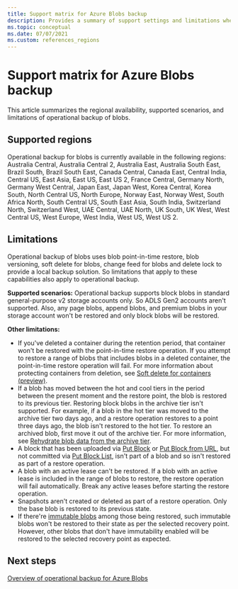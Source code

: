 ```yaml
---
title: Support matrix for Azure Blobs backup
description: Provides a summary of support settings and limitations when backing up Azure Blobs.
ms.topic: conceptual
ms.date: 07/07/2021
ms.custom: references_regions
---
```


# Support matrix for Azure Blobs backup

This article summarizes the regional availability, supported scenarios, and limitations of operational backup of blobs.

## Supported regions

Operational backup for blobs is currently available in the following regions: Australia Central, Australia Central 2, Australia East, Australia South East, Brazil South, Brazil South East, Canada Central, Canada East, Central India, Central US, East Asia, East US, East US 2, France Central, Germany North, Germany West Central, Japan East, Japan West, Korea Central, Korea South, North Central US, North Europe, Norway East, Norway West, South Africa North, South Central US, South East Asia, South India, Switzerland North, Switzerland West, UAE Central, UAE North, UK South, UK West, West Central US, West Europe, West India, West US, West US 2.

## Limitations

Operational backup of blobs uses blob point-in-time restore, blob versioning, soft delete for blobs, change feed for blobs and delete lock to provide a local backup solution. So limitations that apply to these capabilities also apply to operational backup.

**Supported scenarios:** Operational backup supports block blobs in standard general-purpose v2 storage accounts only. So ADLS Gen2 accounts aren't supported. Also, any page blobs, append blobs, and premium blobs in your storage account won't be restored and only block blobs will be restored.

**Other limitations:**

- If you've deleted a container during the retention period, that container won't be restored with the point-in-time restore operation. If you attempt to restore a range of blobs that includes blobs in a deleted container, the point-in-time restore operation will fail. For more information about protecting containers from deletion, see [Soft delete for containers (preview)](../storage/blobs/soft-delete-container-overview.md).
- If a blob has moved between the hot and cool tiers in the period between the present moment and the restore point, the blob is restored to its previous tier. Restoring block blobs in the archive tier isn't supported. For example, if a blob in the hot tier was moved to the archive tier two days ago, and a restore operation restores to a point three days ago, the blob isn't restored to the hot tier. To restore an archived blob, first move it out of the archive tier. For more information, see [Rehydrate blob data from the archive tier](../storage/blobs/storage-blob-rehydration.md).
- A block that has been uploaded via [Put Block](/rest/api/storageservices/put-block) or [Put Block from URL](/rest/api/storageservices/put-block-from-url), but not committed via [Put Block List](/rest/api/storageservices/put-block-list), isn't part of a blob and so isn't restored as part of a restore operation.
- A blob with an active lease can't be restored. If a blob with an active lease is included in the range of blobs to restore, the restore operation will fail automatically. Break any active leases before starting the restore operation.
- Snapshots aren't created or deleted as part of a restore operation. Only the base blob is restored to its previous state.
- If there're [immutable blobs](../storage/blobs/immutable-storage-overview.md#about-immutable-storage-for-blobs) among those being restored, such immutable blobs won't be restored to their state as per the selected recovery point. However, other blobs that don't have immutability enabled will be restored to the selected recovery point as expected.

## Next steps

[Overview of operational backup for Azure Blobs](blob-backup-overview.md)